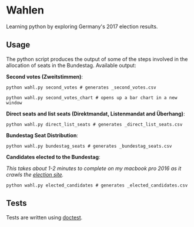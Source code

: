 # Wahlen

Learning python by exploring Germany's 2017 election results.

## Usage

The python script produces the output of some of the steps involved in the allocation of seats in the Bundestag.
Available output:

__Second votes (Zweitstimmen)__:
```
python wahl.py second_votes # generates _second_votes.csv

python wahl.py second_votes_chart # opens up a bar chart in a new window
```

__Direct seats and list seats (Direktmandat, Listenmandat and Überhang)__:
```
python wahl.py direct_list_seats # generates _direct_list_seats.csv
```

__Bundestag Seat Distribution__:
```
python wahl.py bundestag_seats # generates _bundestag_seats.csv
```

__Candidates elected to the Bundestag__:

_This takes about 1-2 minutes to complete on my macbook pro 2016 as it crawls the [election site](https://www.bundeswahlleiter.de)._
```
python wahl.py elected_candidates # generates _elected_candidates.csv
```

## Tests

Tests are written using [doctest](https://docs.python.org/3/library/doctest.html).
